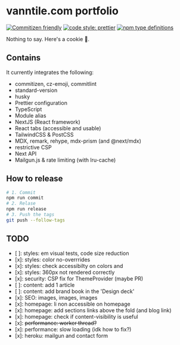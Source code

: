 # vanntile.com portfolio


[![Commitizen friendly](https://img.shields.io/badge/commitizen-friendly-brightgreen.svg)](http://commitizen.github.io/cz-cli/)
[![code style: prettier](https://img.shields.io/badge/code_style-prettier-ff69b4.svg)](https://github.com/prettier/prettier)
[![npm type definitions](https://img.shields.io/npm/types/typescript)](https://github.com/Microsoft/TypeScript)

Nothing to say. Here's a cookie 🍪.

## Contains

It currently integrates the following:

- commitizen, cz-emoji, commitlint
- standard-version
- husky
- Prettier configuration
- TypeScript
- Module alias
- NextJS (React framework)
- React tabs (accessible and usable)
- TailwindCSS & PostCSS
- MDX, remark, rehype, mdx-prism (and @next/mdx)
- restrictive CSP
- Next API
- Mailgun.js & rate limiting (with lru-cache)

## How to release

```sh
# 1. Commit
npm run commit
# 2. Relase
npm run release
# 3. Push the tags
git push --follow-tags
```

## TODO

- [ ]: styles: em visual tests, code size reduction
- [x]: styles: color no-overrrides
- [x]: styles: check accessibilty on colors and
- [x]: styles: 360px not rendered correctly
- [x]: security: CSP fix for ThemeProvider (maybe PR)
- [ ]: content: add 1 article
- [ ]: content: add brand book in the 'Design deck'
- [x]: SEO: images, images, images
- [x]: homepage: li non accessible on homepage
- [x]: homepage: add sections links above the fold (and blog link)
- [x]: homepage: check if content-visibility is useful
- [x]: ~~performance: worker thread?~~
- [x]: performance: slow loading (idk how to fix?)
- [x]: heroku: mailgun and contact form
